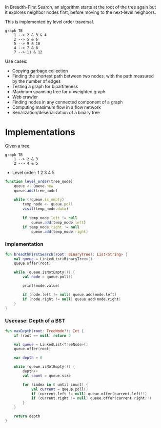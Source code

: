 

In Breadth-First Search, an algorithm starts at the root of the tree again but it explores neighbor nodes first, before moving to the next-level neighbors.

This is implemented by level order traversal.

```mermaid
graph TB 
    1 --> 2 & 3 & 4
    2 --> 5 & 6
    5 --> 9 & 10
    4 --> 7 & 8
    7 --> 11 & 12
```

Use cases:
* Copying garbage collection
* Finding the shortest path between two nodes, with the path measured by the number of edges
* Testing a graph for bipartiteness
* Maximum spanning tree for unweighted graph
* Web crawler
* Finding nodes in any connected component of a graph
* Computing maximum flow in a flow network
* Serialization/deserialization of a binary tree

# Implementations

Given a tree:

```mermaid
graph TB 
    1 --> 2 & 3
    2 --> 4 & 5
```

* Level order: 1 2 3 4 5

```javascript
function level_order(tree_node)
    queue <- Queue.new
    queue.add(tree_node)
    
    while (!queue.is_empty)
        temp_node <- queue.poll
        visit(temp_node.data)
        
        if temp_node.left != null
            queue.add(temp_node.left)
        if temp_node.right != null
            queue.add(temp_node.right)
```

### Implementation

```kotlin
fun breadthFirstSearch(root: BinaryTree): List<String> {
	val queue = LinkedList<BinaryTree>()
	queue.offer(root)  

	while (queue.isNotEmpty()) {  
		val node = queue.poll()  

		print(node.value)  

		if (node.left != null) queue.add(node.left)  
		if (node.right != null) queue.add(node.right)  
	}
}
```

### Usecase: Depth of a BST
```kotlin
fun maxDepth(root: TreeNode?): Int {
	if (root == null) return 0

	val queue = LinkedList<TreeNode>()
	queue.offer(root)

	var depth = 0

	while (queue.isNotEmpty()) {
		depth++
		val count = queue.size

		for (index in 0 until count) {
			val current = queue.poll()
			if (current.left != null) queue.offer(current.left!!)
			if (current.right != null) queue.offer(current.right!!)
		}
	}

	return depth
}
```